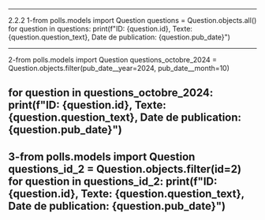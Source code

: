  


__________________________________________________________________________________________________
2.2.2
1-from polls.models import Question
questions = Question.objects.all()
for question in questions:
    print(f"ID: {question.id}, Texte: {question.question_text}, Date de publication: {question.pub_date}")
____________________________________________________________________________________________
2-from polls.models import Question
questions_octobre_2024 = Question.objects.filter(pub_date__year=2024, pub_date__month=10)

for question in questions_octobre_2024:
    print(f"ID: {question.id}, Texte: {question.question_text}, Date de publication: {question.pub_date}")
---------------------------------------------------------------------------------------------
3-from polls.models import Question
questions_id_2 = Question.objects.filter(id=2)
for question in questions_id_2:
    print(f"ID: {question.id}, Texte: {question.question_text}, Date de publication: {question.pub_date}")
--------------------------------------------------------------------------------------------